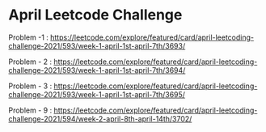 <h1>April Leetcode Challenge</h1>

Problem -1 : https://leetcode.com/explore/featured/card/april-leetcoding-challenge-2021/593/week-1-april-1st-april-7th/3693/

Problem - 2 : https://leetcode.com/explore/featured/card/april-leetcoding-challenge-2021/593/week-1-april-1st-april-7th/3694/

Problem - 3 : https://leetcode.com/explore/featured/card/april-leetcoding-challenge-2021/593/week-1-april-1st-april-7th/3695/

Problem - 9 : https://leetcode.com/explore/featured/card/april-leetcoding-challenge-2021/594/week-2-april-8th-april-14th/3702/
